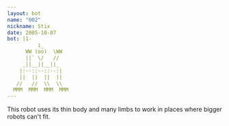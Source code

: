 ```yaml
---
layout: bot
name: "002"
nickname: Stix
date: 2005-10-07
bot: |1-
          i_        
      WW (oo)  \WW  
      ||` \/   //   
     _||__||__||_   
    |:--::--::--:|  
    ||  ||  ||  ||  
   //   //  \\  \\  
  MMM  MMM  MMM  MMM
---
```

This robot uses its thin body and many limbs to work in places where bigger robots can't fit.